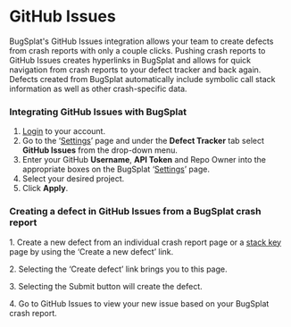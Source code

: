# GitHub Issues

BugSplat's GitHub Issues integration allows your team to create defects from crash reports with only a couple clicks. Pushing crash reports to GitHub Issues creates hyperlinks in BugSplat and allows for quick navigation from crash reports to your defect tracker and back again. Defects created from BugSplat automatically include symbolic call stack information as well as other crash-specific data.

### Integrating GitHub Issues with BugSplat

1. [Login](https://app.bugsplat.com/auth0/login) to your account.
2. Go to the ‘[Settings](https://app.bugsplat.com/v2/settings/database/defect-tracker?)’ page and under the **Defect Tracker** tab select **GitHub Issues** from the drop-down menu.
3. Enter your GitHub **Username**, **API Token** and Repo Owner into the appropriate boxes on the BugSplat ‘[Settings](https://app.bugsplat.com/v2/settings/database/defect-tracker?)’ page.
4. Select your desired project.
5. Click **Apply**.

### Creating a defect in GitHub Issues from a BugSplat crash report

1\. Create a new defect from an individual crash report page or a [stack key](../../../../education/bugsplat-terminology.md#stack-key) page by using the ‘Create a new defect’ link.

2\. Selecting the ‘Create defect’ link brings you to this page.

3\. Selecting the Submit button will create the defect.

4\. Go to GitHub Issues to view your new issue based on your BugSplat crash report.
